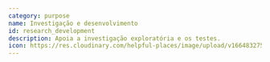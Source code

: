 ```yaml
---
category: purpose
name: Investigação e desenvolvimento
id: research_development
description: Apoia a investigação exploratória e os testes.
icon: https://res.cloudinary.com/helpful-places/image/upload/v1664832756/dtpr-icons/purpose/research_mfm3rq.svg
---
```


